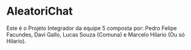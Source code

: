 # AleatoriChat

Este é o Projeto Integrador da equipe 5 composta por: Pedro Felipe Facundes, Davi Gallo, Lucas Souza (Comuna) e Marcelo Hilario (Ou só Hilario).
